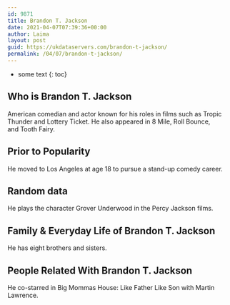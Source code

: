 ```yaml
---
id: 9871
title: Brandon T. Jackson
date: 2021-04-07T07:39:36+00:00
author: Laima
layout: post
guid: https://ukdataservers.com/brandon-t-jackson/
permalink: /04/07/brandon-t-jackson/
---
```


* some text
{: toc}


## Who is Brandon T. Jackson
                  
                  
                  
American comedian and actor known for his roles in films such as Tropic Thunder and Lottery Ticket. He also appeared in 8 Mile, Roll Bounce, and Tooth Fairy. 
                  
              
            
              
            
                
                
                
## Prior to Popularity
                  
                  
                  
He moved to Los Angeles at age 18 to pursue a stand-up comedy career. 
                  
              
            
              
            
                
                
                
## Random data
                  
                  
                  
He plays the character Grover Underwood in the Percy Jackson films. 
                  
              
            
              
            
                
                
                
## Family & Everyday Life of Brandon T. Jackson
                  
                  
                  
He has eight brothers and sisters. 
                  
              
            
              
            
                
                
                
## People Related With Brandon T. Jackson
                  
                  
                  
He co-starred in Big Mommas House: Like Father Like Son with Martin Lawrence.  
                  
              
            
              
            
                
              
            
              
              
            
            
              
            
          
          
          